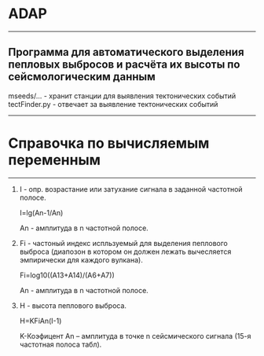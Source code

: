 # ADAP
---
Программа для автоматического выделения пепловых выбросов и расчёта их высоты по сейсмологическим данным
---

mseeds/... - хранит станции для выявления тектонических событий
tectFinder.py - отвечает за выявление тектонических событий 

---

# Справочка по вычисляемым переменным

---

1) I - опр. возрастание или затухание сигнала в заданной частотной полосе.

    I=lg(An-1/An)

    An - амплитуда в n частотной полосе.

2) Fi - частоный индекс испльзуемый для выделения пеплового выброса (диапозон в котором он должен лежать вычесляется эмпирически для каждого вулкана).

    Fi=log10((A13+A14)/(A6+A7))

    An - амплитуда в n частотной полосе.

3) H - высота пеплового выброса.

    H=KFiAn(I-1)

    K-Коэфицент
    An – амплитуда в точке n сейсмического сигнала (15-я частотная полоса табл).